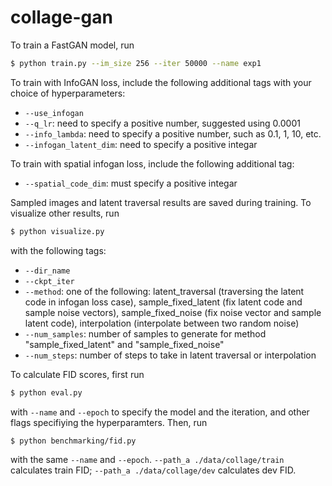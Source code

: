 # collage-gan

To train a FastGAN model, run
```bash
$ python train.py --im_size 256 --iter 50000 --name exp1
```

To train with InfoGAN loss, include the following additional tags with your choice of hyperparameters:
- `--use_infogan`
- `--q_lr`: need to specify a positive number, suggested using 0.0001 
- `--info_lambda`: need to specify a positive number, such as 0.1, 1, 10, etc. 
- `--infogan_latent_dim`: need to specify a positive integar

To train with spatial infogan loss, include the following additional tag:
- `--spatial_code_dim`: must specify a positive integar

Sampled images and latent traversal results are saved during training.
To visualize other results, run 
```bash
$ python visualize.py
```
with the following tags:
- `--dir_name`
- `--ckpt_iter`
- `--method`: one of the following: latent_traversal (traversing the latent code in infogan loss case), sample_fixed_latent (fix latent code and sample noise vectors), sample_fixed_noise (fix noise vector and sample latent code), interpolation (interpolate between two random noise)
- `--num_samples`: number of samples to generate for method "sample_fixed_latent" and "sample_fixed_noise"
- `--num_steps`: number of steps to take in latent traversal or interpolation

To calculate FID scores, first run 
```bash
$ python eval.py
```
with `--name` and `--epoch` to specify the model and the iteration, and other flags specifiying the hyperparamters.
Then, run 
```bash
$ python benchmarking/fid.py
```
with the same `--name` and `--epoch`. `--path_a ./data/collage/train` calculates train FID;  `--path_a ./data/collage/dev` calculates dev FID.
